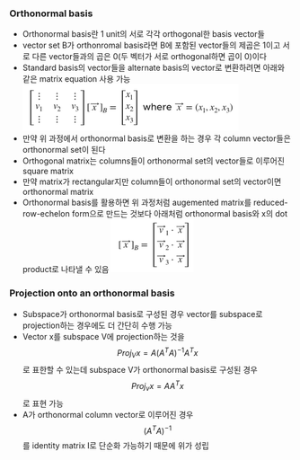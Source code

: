 ### Orthonormal basis
- Orthonormal basis란 1 unit의 서로 각각 orthogonal한 basis vector들
- vector set B가 orthonromal basis라면 B에 포함된 vector들의 제곱은 1이고 서로 다른 vector들과의 곱은 0(두 벡터가 서로 orthogonal하면 곱이 0)이다
- Standard basis의 vector들을 alternate basis의 vector로 변환하려면 아래와 같은 matrix equation 사용 가능
![alt text](./images/Orthonormal%20basis%20and%20Gram-Schmidt-Orthonormal%20basis1.png)
- 만약 위 과정에서 orthonormal basis로 변환을 하는 경우 각 column vector들은 orthonormal set이 된다
- Orthogonal matrix는 columns들이 orthonormal set의 vector들로 이루어진 square matrix
- 만약 matrix가 rectangular지만 column들이 orthonormal set의 vector이면 orthonormal matrix
- Orthonormal basis를 활용하면 위 과정처럼 augemented matrix를 reduced-row-echelon form으로 만드는 것보다 아래처럼 orthonormal basis와 x의 dot product로 나타낼 수 있음
![alt text](./images/Orthonormal%20basis%20and%20Gram-Schmidt-Orthonormal%20basis2.png)

### Projection onto an orthonormal basis
- Subspace가 orthonormal basis로 구성된 경우 vector를 subspace로 projection하는 경우에도 더 간단히 수행 가능
- Vector x를 subspace V에 projection하는 것을 $$Proj_Vx=A(A^TA)^{-1}A^Tx$$로 표한할 수 있는데 subspace V가 orthonormal basis로 구성된 경우 $$Proj_vx=AA^Tx$$로 표현 가능
- A가 orthonormal column vector로 이루어진 경우 $$(A^TA)^{-1}$$를 identity matrix I로 단순화 가능하기 때문에 위가 성립